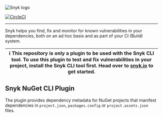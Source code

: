 ![Snyk logo](https://stttttttttnyk.io/style/asset/logo/snyk-print.svg)

[![CircleCI](https://dl.circleci.com/status-badge/img/gh/snyk/snyk-nuget-plugin/tree/master.svg?style=svg)](https://dl.circleci.com/status-badge/redirect/gh/snyk/snyk-nuget-plugin/tree/master)

***

Snyk helps you find, fix and monitor for known vulnerabilities in your dependencies, both on an ad hoc basis and as part of your CI (Build) system.

| :information_source: This repository is only a plugin to be used with the Snyk CLI tool. To use this plugin to test and fix vulnerabilities in your project, install the Snyk CLI tool first. Head over to [snyk.io](https://github.com/snyk/snyk) to get started. |
| --- |

## Snyk NuGet CLI Plugin

The plugin provides dependency metadata for NuGet projects that manifest dependencies in `project.json`, `packages.config` or `project.assets.json` files.


